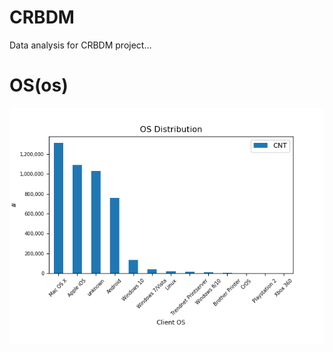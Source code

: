 CRBDM
======
Data analysis for CRBDM project...

OS(os)
======
![Plot 1](Plots/plot_1.png?raw=true "Plot 1")

